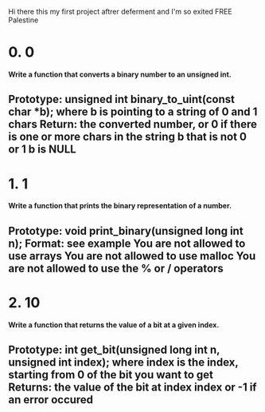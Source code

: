 Hi there this my first project aftrer deferment and I'm so exited
FREE Palestine

# 0. 0
**Write a function that converts a binary number to an unsigned int.**

Prototype: unsigned int binary_to_uint(const char *b);
where b is pointing to a string of 0 and 1 chars
Return: the converted number, or 0 if
there is one or more chars in the string b that is not 0 or 1
b is NULL
---
# 1. 1
**Write a function that prints the binary representation of a number.**

Prototype: void print_binary(unsigned long int n);
Format: see example
You are not allowed to use arrays
You are not allowed to use malloc
You are not allowed to use the % or / operators
---
# 2. 10
**Write a function that returns the value of a bit at a given index.**

Prototype: int get_bit(unsigned long int n, unsigned int index);
where index is the index, starting from 0 of the bit you want to get
Returns: the value of the bit at index index or -1 if an error occured
---

